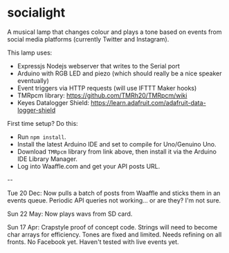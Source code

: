 # socialight #

A musical lamp that changes colour and plays a tone based on events from social media platforms (currently Twitter and Instagram).

This lamp uses:

* Expressjs Nodejs webserver that writes to the Serial port
* Arduino with RGB LED and piezo (which should really be a nice speaker eventually)
* Event triggers via HTTP requests (will use IFTTT Maker hooks)
* TMRpcm library: https://github.com/TMRh20/TMRpcm/wiki
* Keyes Datalogger Shield: https://learn.adafruit.com/adafruit-data-logger-shield

First time setup? Do this:

* Run `npm install`.
* Install the latest Arduino IDE and set to compile for Uno/Genuino Uno.
* Download `TMRpcm` library from link above, then install it via the Arduino IDE Library Manager.
* Log into Waaffle.com and get your API posts URL.

--

Tue 20 Dec: Now pulls a batch of posts from Waaffle and sticks them in an events queue. Periodic API queries not working... or are they? I'm not sure.

Sun 22 May: Now plays wavs from SD card.

Sun 17 Apr: Crapstyle proof of concept code. Strings will need to become char arrays for efficiency. Tones are fixed and limited. Needs refining on all fronts. No Facebook yet. Haven't tested with live events yet.
